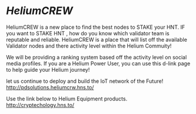 # _HeliumCREW_
HeliumCREW is a new place to find the best nodes to STAKE your HNT. IF you want to STAKE HNT , how do you know which validator team is reputable and reliable. HeliumCREW is a place that will list off the available Validator nodes and there activity level within the Helium Commuity! 

We will be providing a ranking system based off the activity level on social media profiles. If you are a Helium Power User, you can use this d-link page to help guide your Helium journey!

let us continue to deploy and build the IoT network of the Future! 
http://pdsolutions.heliumcrw.hns.to/

Use the link below to Helium Equipment products. 
http://cryptechology.hns.to/


